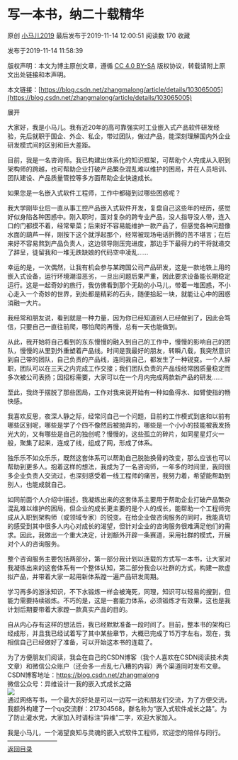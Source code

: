 写一本书，纳二十载精华
===========

原创 [小马儿2019](https://me.csdn.net/zhangmalong) 最后发布于2019-11-14 12:00:51 阅读数 170 收藏

发布于2019-11-14 11:58:39

[](http://creativecommons.org/licenses/by-sa/4.0/)版权声明：本文为博主原创文章，遵循 [CC 4.0 BY-SA](http://creativecommons.org/licenses/by-sa/4.0/) 版权协议，转载请附上原文出处链接和本声明。

本文链接：[https://blog.csdn.net/zhangmalong/article/details/103065005](https://blog.csdn.net/zhangmalong/article/details/103065005)

展开

大家好，我是小马儿。我有近20年的高可靠强实时工业嵌入式产品软件研发经验，先后就职于国企、外企、私企，带过团队，做过产品，能深刻理解国内外企业研发模式间的区别和巨大差距。

目前，我是一名咨询师。我已构建出体系化的知识框架，可帮助个人完成从入职到架构师的跨越，也可帮助企业打破产品繁杂混乱难以维护的困局，并在人员培训、团队建设、产品质量管控等多方面帮助企业快速成长。

如果您是一名嵌入式软件工程师，工作中都碰到过哪些困惑呢？

我大学刚毕业后一直从事工控产品嵌入式软件开发，复盘自己这些年的经历，感觉好似身陷各种困惑中。刚入职时，面对复杂的跨专业产品，没人指导没人带，连入口的门都摸不着，经常晕菜；后来好不容易能维护一款产品了，但感觉各种问题像水面的葫芦一样，刚按下这个就浮起那个，经常被现场电话折腾的苦不堪言；在后来好不容易熬到产品负责人，这边领导刚压完进度，那边手下最得力的干将就递交了辞呈，徒留我和一堆无跌缺娘的代码空中凌乱……

幸运的是，一次偶然，让我有机会参与某跨国公司产品研发，这是一款地铁上用的嵌入式设备，运行环境潮湿恶劣，一旦出问题后果严重，因此要求设备能长期稳定运行。这是一起奇妙的旅行，我仿佛看到那个无助的小马儿，带着一堆困惑，不小心走入一个奇妙的世界，到处都是精彩的石头，随便拾起一块，就能让心中的困惑消融一大片。

我经常和朋友说，看到就是一种力量，因为你已经知道别人已经做到了，因此会笃信，只要自己一直往前爬，哪怕爬的再慢，总有一天也能做到。

从此，我开始将自己看到的东东慢慢的融入到自己的工作中，慢慢的影响自己的团队，慢慢的从里到外重塑着产品线。时间是我最好的朋友，转瞬八载，我突然意识到自己带的团队，自己负责的产品线，连同我自己，都发生了一种锐变。一个人辞职，团队可以在三天之内完成工作交接；我们团队负责的产品线经常因质量稳定而多次被公司表扬；因招标需要，大家可以在一个月内完成两款新产品的研发……

至此，我终于摆脱了那些困局，工作对我来说开始有一种如鱼得水、如臂使指的畅快感。

我喜欢反思，夜深人静之际，经常问自己一个问题，目前的工作模式到底和以前有哪些区别呢，哪些是学了个四不像然后被抛弃的，哪些是一个小小的技能被我发扬光大的，又有哪些是自己的独创呢？慢慢的，这些孤立的碎片，如同星星灯火一般，聚集了起来，连成了线，组成了网，形成了体系。

独乐乐不如众乐乐，既然这套体系可以帮助自己脱胎换骨的改变，那么应该也可以帮助到更多人。抱着这样的想法，我成为了一名咨询师，一年多的时间里，我同很多企业负责人交流过，也深刻感受着一线工程师的痛苦，我努力着，希望能帮助到别人，也能成就自己。

如同前面个人介绍中描述，我凝练出来的这套体系主要用于帮助企业打破产品繁杂混乱难以维护的困局，但企业的成长更主要的是个人的成长，能帮助一个工程师完成从入职到架构师（或领域专家）的锐变。在给企业做咨询服务的同时，我能真切的感受到其中很多人内心对成长的渴望，但针对企业的咨询服务很难满足他们的需求。因此，我做出一个重大决定，计划额外开辟一条赛道，采用社群的模式，开展对个人的咨询服务。

整个咨询服务主要包括两部分，第一部分我计划以连载的方式写一本书，让大家对我凝练出来的这套体系有一个整体认知，第二部分我会以社群的方式，构建一款虚拟产品，并带着大家一起用新体系蹚一遍产品研发周期。

学习再多的游泳知识，不下水锻炼一样会被淹死，同理，知识可以轻易的搜到，但能力需要持续锻炼。不巧的是，这是一套能力体系，必须锻炼才有效果，这也是我计划后期要带着大家蹚一款真实产品的目的。

自从内心存有这样的想法后，我已经默默准备一段时间了。目前，整本书的架构已经成形，并且我已经试着写了其中某些章节，大概已完成了15万字左右。现在，我相信自己已经做好了准备，可以开始这本书的连载了。

为了方便朋友们阅读，我会在自己的CSDN博客（我个人喜欢在CSDN阅读技术类文章）和微信公众账户（还会多一点乱七八糟的内容）两个渠道同时发布文章。  
CSDN博客地址：https://blog.csdn.net/zhangmalong  
微信公众号：异维设计一我的嵌入式成长之路  
![](https://img-blog.csdnimg.cn/20191114115911316.jpg?x-oss-process=image/watermark,type_ZmFuZ3poZW5naGVpdGk,shadow_10,text_aHR0cHM6Ly9ibG9nLmNzZG4ubmV0L3poYW5nbWFsb25n,size_16,color_FFFFFF,t_70)  
通过网络写书，一个最大的好处是可以一边写一边和朋友们交流，为了方便交流，我额外构建了一个qq交流群：217304568，群名称为“嵌入式软件成长之路”。为了防止灌水党，大家加入时请标注“异维”二字，欢迎大家加入。

我是小马儿，一个渴望良知与灵魂的嵌入式软件工程师，欢迎您的陪伴与同行。
————————  
[返回目录](https://blog.csdn.net/zhangmalong/article/details/103197670)